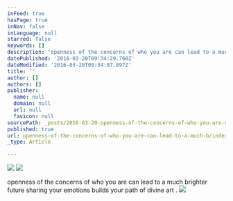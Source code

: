 ```yaml
---
inFeed: true
hasPage: true
inNav: false
inLanguage: null
starred: false
keywords: []
description: "openness of the concerns of who you are can lead to a much brighter \_future sharing your emotions builds your path of divine art ."
datePublished: '2016-03-20T09:34:29.760Z'
dateModified: '2016-03-20T09:34:07.897Z'
title: ''
author: []
authors: []
publisher:
  name: null
  domain: null
  url: null
  favicon: null
sourcePath: _posts/2016-03-20-openness-of-the-concerns-of-who-you-are-can-lead-to-a-much-b.md
published: true
url: openness-of-the-concerns-of-who-you-are-can-lead-to-a-much-b/index.html
_type: Article

---
```

![](https://the-grid-user-content.s3-us-west-2.amazonaws.com/b7cf6684-f21b-4364-b175-8106f127855e.jpg)
![](https://the-grid-user-content.s3-us-west-2.amazonaws.com/181ea35f-96a3-4651-a042-ae3152096992.jpg)

openness of the concerns of who you are can lead to a much brighter  future sharing your emotions builds your path of divine art .
![](https://the-grid-user-content.s3-us-west-2.amazonaws.com/20044923-62a7-4240-9ad9-bccc7257906f.jpg)